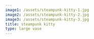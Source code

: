 ```yaml
---
image1: /assets/steampunk-kitty-1.jpg
image2: /assets/steampunk-kitty-2.jpg
image3: /assets/steampunk-kitty-3.jpg
title: steampunk kitty
type: large vase
---
```


